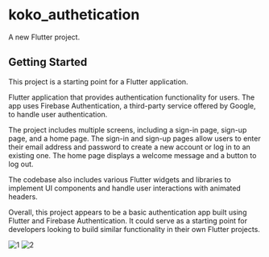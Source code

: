 # koko_authetication

A new Flutter project.

## Getting Started

This project is a starting point for a Flutter application.

Flutter application that provides authentication functionality for users. The app uses Firebase Authentication, a third-party service offered by Google, to handle user authentication.

The project includes multiple screens, including a sign-in page, sign-up page, and a home page. The sign-in and sign-up pages allow users to enter their email address and password to create a new account or log in to an existing one. The home page displays a welcome message and a button to log out.

The codebase also includes various Flutter widgets and libraries to implement UI components and handle user interactions with animated headers.

Overall, this project appears to be a basic authentication app built using Flutter and Firebase Authentication. It could serve as a starting point for developers looking to build similar functionality in their own Flutter projects.




![1](https://github.com/Disha152/Flutter_authentication/assets/109867094/5dbd64d5-e5bb-4a77-8c94-98aff39c679c)
![2](https://github.com/Disha152/Flutter_authentication/assets/109867094/ba059e43-040d-426a-8357-e4a53ab4e83d)

